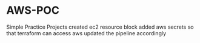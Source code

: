 # AWS-POC
Simple Practice Projects
created ec2 resource block
added aws secrets so that terraform can access aws
updated the pipeline accordingly
